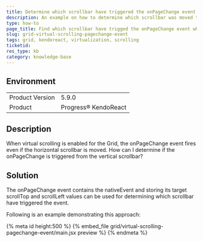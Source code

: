 ```yaml
---
title: Determine which scrollbar have triggered the onPageChange event with virtual scrolling in the Grid 
description: An example on how to determine which scrollbar was moved to fire onPageChange - KendoReact Grid.
type: how-to
page_title: Find which scrollbar have trigged the onPageChange event when virtual scrolling is enabled - KendoReact Grid
slug: grid-virtual-scrolling-pagechange-event
tags: grid, kendoreact, virtualization, scrolling
ticketid: 
res_type: kb
category: knowledge-base
---
```


## Environment

<table>
    <tbody>
	    <tr>
	    	<td>Product Version</td>
	    	<td>5.9.0</td>
	    </tr>
	    <tr>
	    	<td>Product</td>
	    	<td>Progress® KendoReact</td>
	    </tr>
    </tbody>
</table>


## Description

When virtual scrolling is enabled for the Grid, the onPageChange event fires even if the horizontal scrollbar is moved. How can I determine if the onPageChange is triggered from the vertical scrollbar?

## Solution

The onPageChange event contains the nativeEvent and storing its target scrollTop and scrollLeft values can be used for determining which scrollbar have triggered the event.

Following is an example demonstrating this approach:


{% meta id height:500 %}
{% embed_file grid/virtual-scrolling-pagechange-event/main.jsx preview %}
{% endmeta %}
